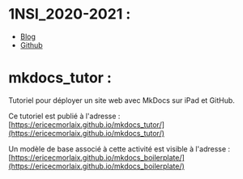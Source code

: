 # 1NSI_2020-2021 :
- [Blog](https://ecmorlaix-my.sharepoint.com/personal/eric_madec_ecmorlaix_fr/1NSI_2020-2021/default.aspx)
- [Github](https://nbviewer.jupyter.org/github/ericECmorlaix/1NSI_2020-2021/tree/master/) 


# mkdocs_tutor :

Tutoriel pour déployer un site web avec MkDocs sur iPad et GitHub.

Ce tutoriel est publié à l'adresse : [https://ericecmorlaix.github.io/mkdocs_tutor/](https://ericecmorlaix.github.io/mkdocs_tutor/)

Un modèle de base associé à cette activité est visible à l'adresse : [https://ericecmorlaix.github.io/mkdocs_boilerplate/](https://ericecmorlaix.github.io/mkdocs_boilerplate/)